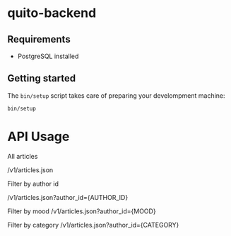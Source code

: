 # quito-backend

## Requirements

  - PostgreSQL installed

## Getting started

The `bin/setup` script takes care of preparing your develompment machine:

```shell
bin/setup
```

# API Usage

All articles

/v1/articles.json

Filter by author id

/v1/articles.json?author_id={AUTHOR_ID}

Filter by mood
/v1/articles.json?author_id={MOOD}

Filter by category
/v1/articles.json?author_id={CATEGORY}
